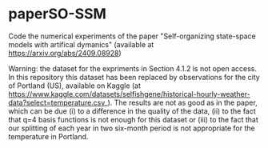 # paperSO-SSM
Code the numerical experiments of the paper "Self-organizing state-space models with artifical dymanics" (available at https://arxiv.org/abs/2409.08928)

Warning: the dataset for the expriments in Section 4.1.2 is not open access. In this repository this dataset has been replaced by observations for the city of Portland (US),  available on Kaggle (at https://www.kaggle.com/datasets/selfishgene/historical-hourly-weather-data?select=temperature.csv_). The results are not as good as in the paper, which can be due (i) to a difference in the quality of the data, (ii) to the fact that q=4 basis functions is not enough for this dataset or (iii) to the fact that our splitting of each year in two six-month period is not appropriate for the temperature in Portland.
